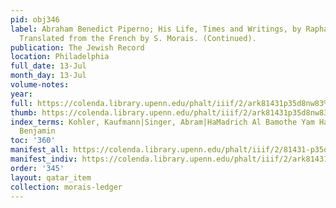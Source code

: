 ```yaml
---
pid: obj346
label: Abraham Benedict Piperno; His Life, Times and Writings, by Raphael E. H. Ascoli.
  Translated from the French by S. Morais. (Continued).
publication: The Jewish Record
location: Philadelphia
full_date: 13-Jul
month_day: 13-Jul
volume-notes:
year:
full: https://colenda.library.upenn.edu/phalt/iiif/2/ark81431p35d8nw83%2FSHA256E-s7574065--b4b6bb6fb863daed169b8387cac2fb1dbd2c11e047bb525d64961507e820b9b4.jpeg/full/3500,/0/default.jpg
thumb: https://colenda.library.upenn.edu/phalt/iiif/2/ark81431p35d8nw83%2FSHA256E-s7574065--b4b6bb6fb863daed169b8387cac2fb1dbd2c11e047bb525d64961507e820b9b4.jpeg/full/!200,200/0/default.jpg
index_terms: Kohler, Kaufmann|Singer, Abram|HaMadrich Al Bamothe Yam Ha-Talmud|Szold,
  Benjamin
toc: '360'
manifest_all: https://colenda.library.upenn.edu/phalt/iiif/2/81431-p35d8nw83/manifest
manifest_indiv: https://colenda.library.upenn.edu/phalt/iiif/2/ark81431p35d8nw83%2FSHA256E-s7574065--b4b6bb6fb863daed169b8387cac2fb1dbd2c11e047bb525d64961507e820b9b4.jpeg
order: '345'
layout: qatar_item
collection: morais-ledger
---
```

